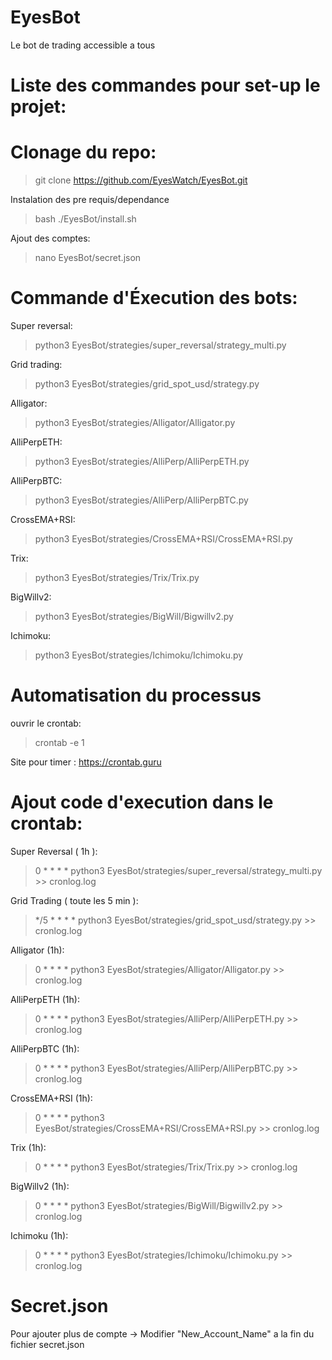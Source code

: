# EyesBot
 Le bot de trading accessible a tous 


# Liste des commandes pour set-up le projet:

# Clonage du repo:

>git clone https://github.com/EyesWatch/EyesBot.git

Instalation des pre requis/dependance

>bash ./EyesBot/install.sh

Ajout des comptes:

>nano EyesBot/secret.json

# Commande d'Éxecution des bots:
Super reversal:

>python3 EyesBot/strategies/super_reversal/strategy_multi.py

Grid trading:

>python3 EyesBot/strategies/grid_spot_usd/strategy.py

Alligator:

>python3 EyesBot/strategies/Alligator/Alligator.py

AlliPerpETH:

>python3 EyesBot/strategies/AlliPerp/AlliPerpETH.py

AlliPerpBTC:

>python3 EyesBot/strategies/AlliPerp/AlliPerpBTC.py

CrossEMA+RSI:

>python3 EyesBot/strategies/CrossEMA+RSI/CrossEMA+RSI.py

Trix:

>python3 EyesBot/strategies/Trix/Trix.py

BigWillv2:

>python3 EyesBot/strategies/BigWill/Bigwillv2.py

Ichimoku:

>python3 EyesBot/strategies/Ichimoku/Ichimoku.py

# Automatisation du processus
ouvrir le crontab:

>crontab -e 
>1

Site pour timer : https://crontab.guru

# Ajout code d'execution dans le crontab:

Super Reversal ( 1h ):

>0 * * * * python3 EyesBot/strategies/super_reversal/strategy_multi.py >> cronlog.log

Grid Trading ( toute les 5 min ):

>*/5 * * * * python3 EyesBot/strategies/grid_spot_usd/strategy.py >> cronlog.log

Alligator (1h):

>0 * * * * python3 EyesBot/strategies/Alligator/Alligator.py >> cronlog.log

AlliPerpETH (1h):

>0 * * * * python3 EyesBot/strategies/AlliPerp/AlliPerpETH.py >> cronlog.log

AlliPerpBTC (1h):

>0 * * * * python3 EyesBot/strategies/AlliPerp/AlliPerpBTC.py >> cronlog.log

CrossEMA+RSI (1h):

>0 * * * * python3 EyesBot/strategies/CrossEMA+RSI/CrossEMA+RSI.py >> cronlog.log

Trix (1h):

>0 * * * * python3 EyesBot/strategies/Trix/Trix.py >> cronlog.log


BigWillv2 (1h):

>0 * * * * python3 EyesBot/strategies/BigWill/Bigwillv2.py >> cronlog.log

Ichimoku (1h):

>0 * * * * python3 EyesBot/strategies/Ichimoku/Ichimoku.py >> cronlog.log



# Secret.json
Pour ajouter plus de compte -> Modifier "New_Account_Name" a la fin du fichier secret.json

